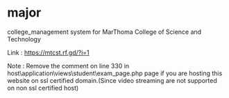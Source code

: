 # major
 college_management system for
MarThoma College of Science and Technology

Link : https://mtcst.rf.gd/?i=1

Note : Remove the comment on line 330 in host\application\views\student\exam_page.php page if you are hosting this website on ssl certified domain.(Since video streaming are not supported on non ssl certified host)
